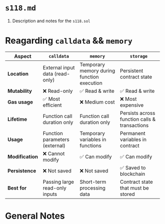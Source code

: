 # `s118.md` 

1. Description and notes for the `s118.sol`

# Reagarding `calldata` && `memory`


| Aspect           | `calldata`                               | `memory`                                 | `storage`                                  |
|------------------|------------------------------------------|------------------------------------------|---------------------------------------------|
| **Location**     | External input data (read-only)          | Temporary memory during function execution | Persistent contract state                   |
| **Mutability**   | ❌ Read-only                             | ✅ Read & write                          | ✅ Read & write                              |
| **Gas usage**    | ✅ Most efficient                        | ❌ Medium cost                           | ❌ Most expensive                            |
| **Lifetime**     | Function call duration only              | Function call duration only              | Persists across function calls & transactions |
| **Usage**        | Function parameters (external)           | Temporary variables in functions         | Permanent variables in contract             |
| **Modification** | ❌ Cannot modify                         | ✅ Can modify                            | ✅ Can modify                                |
| **Persistence**  | ❌ Not saved                             | ❌ Not saved                             | ✅ Saved to blockchain                       |
| **Best for**     | Passing large read-only inputs           | Short-term processing data               | Contract state that must be stored          |

# General Notes 